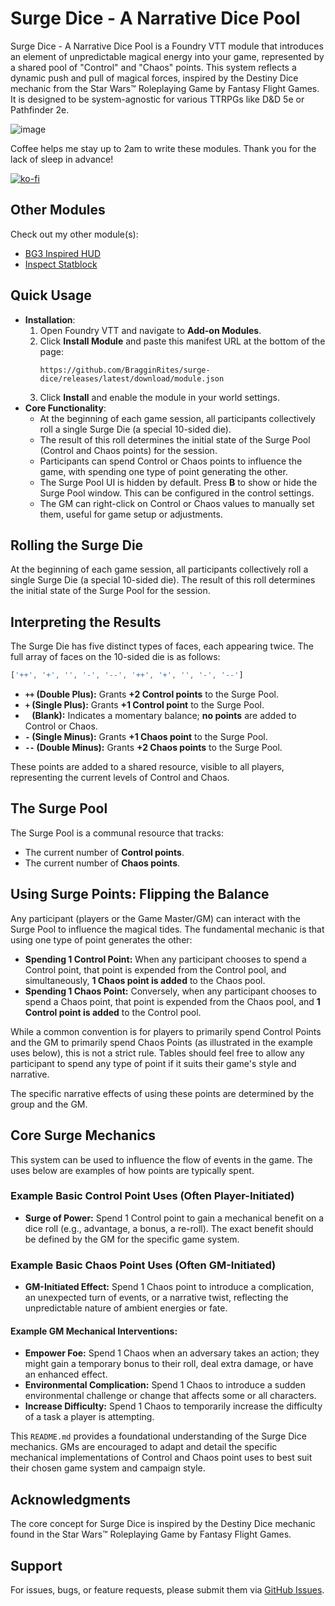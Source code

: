# Surge Dice - A Narrative Dice Pool

Surge Dice - A Narrative Dice Pool is a Foundry VTT module that introduces an element of unpredictable magical energy into your game, represented by a shared pool of "Control" and "Chaos" points. This system reflects a dynamic push and pull of magical forces, inspired by the Destiny Dice mechanic from the Star Wars™ Roleplaying Game by Fantasy Flight Games. It is designed to be system-agnostic for various TTRPGs like D&D 5e or Pathfinder 2e.

![image](https://github.com/user-attachments/assets/0fb8c329-a6c9-4ecb-9aab-458d4f65f3fa)


Coffee helps me stay up to 2am to write these modules. Thank you for the lack of sleep in advance!

[![ko-fi](https://ko-fi.com/img/githubbutton_sm.svg)](https://ko-fi.com/bragginrites)

## Other Modules

Check out my other module(s):

- [BG3 Inspired HUD](https://github.com/BragginRites/bg3-inspired-hotbar)
- [Inspect Statblock](https://github.com/BragginRites/inspect-statblock)

## Quick Usage

- **Installation**:
  1. Open Foundry VTT and navigate to **Add-on Modules**.
  2. Click **Install Module** and paste this manifest URL at the bottom of the page:
     ```
     https://github.com/BragginRites/surge-dice/releases/latest/download/module.json
     ```
  3. Click **Install** and enable the module in your world settings.
- **Core Functionality**:
    - At the beginning of each game session, all participants collectively roll a single Surge Die (a special 10-sided die).
    - The result of this roll determines the initial state of the Surge Pool (Control and Chaos points) for the session.
    - Participants can spend Control or Chaos points to influence the game, with spending one type of point generating the other.
    - The Surge Pool UI is hidden by default. Press **B** to show or hide the Surge Pool window. This can be configured in the control settings.
    - The GM can right-click on Control or Chaos values to manually set them, useful for game setup or adjustments.

## Rolling the Surge Die

At the beginning of each game session, all participants collectively roll a single Surge Die (a special 10-sided die). The result of this roll determines the initial state of the Surge Pool for the session.

## Interpreting the Results

The Surge Die has five distinct types of faces, each appearing twice. The full array of faces on the 10-sided die is as follows:

```javascript
['++', '+', '', '-', '--', '++', '+', '', '-', '--']
```

*   **`++` (Double Plus):** Grants **+2 Control points** to the Surge Pool.
*   **`+` (Single Plus):** Grants **+1 Control point** to the Surge Pool.
*   **` ` (Blank):** Indicates a momentary balance; **no points** are added to Control or Chaos.
*   **`-` (Single Minus):** Grants **+1 Chaos point** to the Surge Pool.
*   **`--` (Double Minus):** Grants **+2 Chaos points** to the Surge Pool.

These points are added to a shared resource, visible to all players, representing the current levels of Control and Chaos.

## The Surge Pool

The Surge Pool is a communal resource that tracks:

*   The current number of **Control points**.
*   The current number of **Chaos points**.

## Using Surge Points: Flipping the Balance

Any participant (players or the Game Master/GM) can interact with the Surge Pool to influence the magical tides. The fundamental mechanic is that using one type of point generates the other:

*   **Spending 1 Control Point:** When any participant chooses to spend a Control point, that point is expended from the Control pool, and simultaneously, **1 Chaos point is added** to the Chaos pool.
*   **Spending 1 Chaos Point:** Conversely, when any participant chooses to spend a Chaos point, that point is expended from the Chaos pool, and **1 Control point is added** to the Control pool.

While a common convention is for players to primarily spend Control Points and the GM to primarily spend Chaos Points (as illustrated in the example uses below), this is not a strict rule. Tables should feel free to allow any participant to spend any type of point if it suits their game's style and narrative.

The specific narrative effects of using these points are determined by the group and the GM.

## Core Surge Mechanics

This system can be used to influence the flow of events in the game. The uses below are examples of how points are typically spent.

### Example Basic Control Point Uses (Often Player-Initiated)

*   **Surge of Power:** Spend 1 Control point to gain a mechanical benefit on a dice roll (e.g., advantage, a bonus, a re-roll). The exact benefit should be defined by the GM for the specific game system.

### Example Basic Chaos Point Uses (Often GM-Initiated)

*   **GM-Initiated Effect:** Spend 1 Chaos point to introduce a complication, an unexpected turn of events, or a narrative twist, reflecting the unpredictable nature of ambient energies or fate.

#### Example GM Mechanical Interventions:

*   **Empower Foe:** Spend 1 Chaos when an adversary takes an action; they might gain a temporary bonus to their roll, deal extra damage, or have an enhanced effect.
*   **Environmental Complication:** Spend 1 Chaos to introduce a sudden environmental challenge or change that affects some or all characters.
*   **Increase Difficulty:** Spend 1 Chaos to temporarily increase the difficulty of a task a player is attempting.

This `README.md` provides a foundational understanding of the Surge Dice mechanics. GMs are encouraged to adapt and detail the specific mechanical implementations of Control and Chaos point uses to best suit their chosen game system and campaign style.

## Acknowledgments

The core concept for Surge Dice is inspired by the Destiny Dice mechanic found in the Star Wars™ Roleplaying Game by Fantasy Flight Games.

## Support

For issues, bugs, or feature requests, please submit them via [GitHub Issues](https://github.com/BragginRites/surge-dice/issues). 
